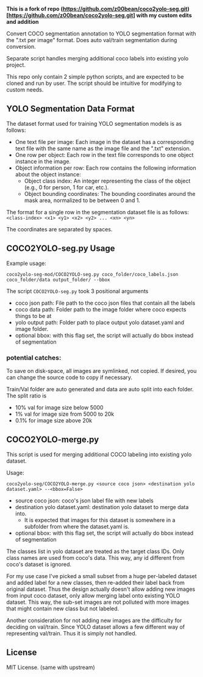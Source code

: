 
**This is a fork of repo (https://github.com/z00bean/coco2yolo-seg.git)[https://github.com/z00bean/coco2yolo-seg.git] with my custom edits and addition**

Convert COCO segmentation annotation to YOLO segmentation format with the ".txt per image" format. Does auto val/train segmentation during conversion.

Separate script handles merging additional coco labels into existing yolo project.

This repo only contain 2 simple python scripts, and are expected to be cloned and run by user. The script should be intuitive for modifying to custom needs.

## YOLO Segmentation Data Format


The dataset format used for training YOLO segmentation models is as follows:

- One text file per image: Each image in the dataset has a corresponding text file with the same name as the image file and the ".txt" extension.
- One row per object: Each row in the text file corresponds to one object instance in the image.
- Object information per row: Each row contains the following information about the object instance:
  - Object class index: An integer representing the class of the object (e.g., 0 for person, 1 for car, etc.).
  - Object bounding coordinates: The bounding coordinates around the mask area, normalized to be between 0 and 1.

The format for a single row in the segmentation dataset file is as follows: 
`<class-index> <x1> <y1> <x2> <y2> ... <xn> <yn>`

The coordinates are separated by spaces.


## COCO2YOLO-seg.py Usage

Example usage:
```
coco2yolo-seg-mod/COCO2YOLO-seg.py coco_folder/coco_labels.json coco_folder/data output_folder/ --bbox
```

The script `COCO2YOLO-seg.py` took 3 positional arguments
  * coco json path: File path to the coco json files that contain all the labels
  * coco data path: Folder path to the image folder where coco expects things to be at
  * yolo output path: Folder path to place output yolo dataset.yaml and image folder.
  * optional bbox: with this flag set, the script will actually do bbox instead of segmentation

### potential catches:

To save on disk-space, all images are symlinked, not copied. If desired, you can change the source code to copy if necessary. 

Train/Val folder are auto generated and data are auto split into each folder. The split ratio is 
* 10% val for image size below 5000
* 1% val for image size from 5000 to 20k
* 0.1% for image size above 20k 

## COCO2YOLO-merge.py

This script is used for merging additional COCO labeling into existing yolo dataset. 


Usage:
```
coco2yolo-seg/COCO2YOLO-merge.py <source coco json> <destination yolo dataset.yaml> --<bbox=False>
```
  * source coco json: coco's json label file with new labels
  * destination yolo dataset.yaml: destination yolo dataset to merge data into.
    * It is expected that images for this dataset is somewhere in a subfolder from where the dataset.yaml is.
  * optional bbox: with this flag set, the script will actually do bbox instead of segmentation
  
The classes list in yolo dataset are treated as the target class IDs. Only class names are used from coco's data. This way, any id different from coco's dataset is ignored.

For my use case I've picked a small subset from a huge per-labeled dataset and added label for a new classes, then re-added their label back from original dataset. Thus the design actually doesn't allow adding new images from input coco dataset, only allow merging label onto existing YOLO dataset. This way, the sub-set images are not polluted with more images that might contain new class but not labeled.

Another consideration for not adding new images are the difficulty for deciding on val/train. Since YOLO dataset allows a few different way of representing val/train. Thus it is simply not handled.

## License

MIT License. (same with upstream)

